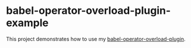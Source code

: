 # babel-operator-overload-plugin-example

This project demonstrates how to use my [babel-operator-overload-plugin](https://github.com/rob-blackbourn/babel-operator-overload-plugin).
